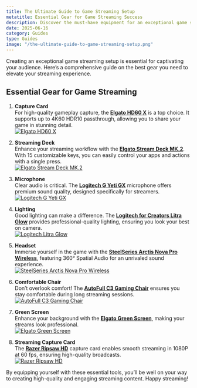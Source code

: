 ```yaml
---
title: The Ultimate Guide to Game Streaming Setup
metatitle: Essential Gear for Game Streaming Success
description: Discover the must-have equipment for an exceptional game streaming experience.
date: 2025-06-16
category: Guides
type: Guides
image: "/the-ultimate-guide-to-game-streaming-setup.png"
---
```


Creating an exceptional game streaming setup is essential for captivating your audience. Here’s a comprehensive guide on the best gear you need to elevate your streaming experience.

## Essential Gear for Game Streaming

1. **Capture Card**  
   For high-quality gameplay capture, the **[Elgato HD60 X](https://amzn.to/4dZtxVc)** is a top choice. It supports up to 4K60 HDR10 passthrough, allowing you to share your game in stunning detail.  
   [![Elgato HD60 X](https://www.gamestreamingsetup.com/elgato-hd60-x.jpg)](https://amzn.to/4dZtxVc)

2. **Streaming Deck**  
   Enhance your streaming workflow with the **[Elgato Stream Deck MK.2](https://amzn.to/43ECm3m)**. With 15 customizable keys, you can easily control your apps and actions with a single press.  
   [![Elgato Stream Deck MK.2](https://www.gamestreamingsetup.com/elgato-stream-deck-mk2.jpg)](https://amzn.to/43ECm3m)

3. **Microphone**  
   Clear audio is critical. The **[Logitech G Yeti GX](https://amzn.to/446et4B)** microphone offers premium sound quality, designed specifically for streamers.  
   [![Logitech G Yeti GX](https://www.gamestreamingsetup.com/logitech-g-yeti-gx.jpg)](https://amzn.to/446et4B)

4. **Lighting**  
   Good lighting can make a difference. The **[Logitech for Creators Litra Glow](https://amzn.to/4l3fnVr)** provides professional-quality lighting, ensuring you look your best on camera.  
   [![Logitech Litra Glow](https://www.gamestreamingsetup.com/logitech-litra-glow.jpg)](https://amzn.to/4l3fnVr)

5. **Headset**  
   Immerse yourself in the game with the **[SteelSeries Arctis Nova Pro Wireless](https://amzn.to/3FJODdC)**, featuring 360° Spatial Audio for an unrivaled sound experience.  
   [![SteelSeries Arctis Nova Pro Wireless](https://www.gamestreamingsetup.com/steelseries-arctis-nova.jpg)](https://amzn.to/3FJODdC)

6. **Comfortable Chair**  
   Don’t overlook comfort! The **[AutoFull C3 Gaming Chair](https://amzn.to/3ZkeNtZ)** ensures you stay comfortable during long streaming sessions.  
   [![AutoFull C3 Gaming Chair](https://www.gamestreamingsetup.com/autofull-c3.jpg)](https://amzn.to/3ZkeNtZ)

7. **Green Screen**  
   Enhance your background with the **[Elgato Green Screen](https://amzn.to/3HMSQxv)**, making your streams look professional.  
   [![Elgato Green Screen](https://www.gamestreamingsetup.com/elgato-green-screen.jpg)](https://amzn.to/3HMSQxv)

8. **Streaming Capture Card**  
   The **[Razer Ripsaw HD](https://amzn.to/448keyM)** capture card enables smooth streaming in 1080P at 60 fps, ensuring high-quality broadcasts.  
   [![Razer Ripsaw HD](https://www.gamestreamingsetup.com/razer-ripsaw-hd.jpg)](https://amzn.to/448keyM)

By equipping yourself with these essential tools, you’ll be well on your way to creating high-quality and engaging streaming content. Happy streaming!